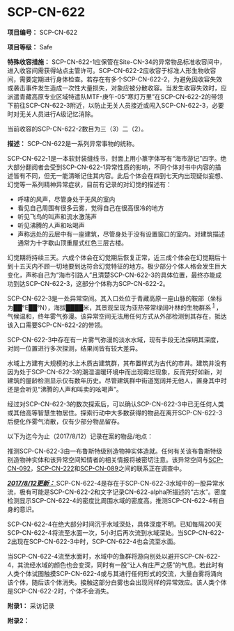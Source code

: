 # SCP-CN-622


**项目编号：**  SCP-CN-622

**项目等级：**  Safe

**特殊收容措施：** SCP-CN-622-1应保管在Site-CN-34的异常物品标准收容间中，进入收容间需获得站点主管许可。SCP-CN-622-2应收容于标准人形生物收容间，需要定期进行身体检查。若存在有多个SCP-CN-622-2，为避免因收容失效或袭击事件发生造成一次性大量损失，对象应被分散收容。当发生收容失效时，应派遣青藏高原专业区域特遣队MTF-庚午-05“寒灯万里”在SCP-CN-622-2的带领下前往SCP-CN-622-3附近，以防止无关人员接近或闯入SCP-CN-622-3，必要时对无关人员进行A级记忆消除。

当前收容的SCP-CN-622-2数目为三（3）二（2）。

**描述：** SCP-CN-622是一系列异常事物的统称。

SCP-CN-622-1是一本软封装缝线书，封面上用小篆字体写有“海市游记”四字。绝大部分翻阅者会受到SCP-CN-622-1异常性质的影响，不同个体对书中内容的描述皆有不同，但无一能清晰记住其内容。此后个体会在四到七天内出现疑似妄想、幻觉等一系列精神异常症状，目前有记录的对幻觉的描述有：

- 呼啸的风声，尽管身处于无风的室内
- 看见自己周围有很多云雾，觉得自己在很高很冷的地方
- 听见飞鸟的叫声和流水激荡声
- 听见沸腾的人声和吆喝声
- 声称远处的云层中有一座建筑，尽管身处于没有设置窗口的室内。对建筑描述通常为十字歇山顶重屋式红色三层古楼。

幻觉期将持续三天。六成个体会在幻觉期后恢复正常，近三成个体会在幻觉期后十到十五天内不顾一切地要到达符合幻觉特征的地方。极少部分个体人格会发生巨大变化，声称自己为“海市引路人”且清楚SCP-CN-622-3的具体位置，最终亦能成功到达SCP-CN-622-3，这部分个体称为SCP-CN-622-2。

SCP-CN-622-3是一处异常空间。其入口处位于青藏高原一座山脉的鞍部（坐标为██°E██°N），海拔████米，其景观呈现为亚热带常绿阔叶林的生物群系<sup class='footnoteref'>
 <a shape='rect' class='footnoteref' id='footnoteref-1' href='javascript:;' onclick='WIKIDOT.page.utils.scrollToReference(&apos;footnote-1&apos;)'>1</a>
</sup>，气候温和，终年雾气弥漫。该异常空间无法用任何方式从外部检测到其存在，抵达该入口需要SCP-CN-622-2的带领。

SCP-CN-622-3中存在有一片雾气弥漫的淡水水域，现有手段无法探明其深度，对同一位置进行多次探测，结果间皆有较大差异。

水域上方建有大规模的水上木质古建筑群，其布置样式为古代的市井。建筑并没有因为处于SCP-CN-622-3的潮湿温暖环境中而出现霉烂现象，反而完好如新，对建筑的屋龄检测显示仅有数年历史。尽管建筑群中街道宽阔并无他人，置身其中时还是会听见“沸腾的人声和叫卖的吆喝声”。

经过对SCP-CN-622-3的数次探索后，可以确认SCP-CN-622-3中已无任何人类或其他高等智慧生物居住。探索行动中大多数获得的物品在离开SCP-CN-622-3后便化作雾气消散，仅有少部分物品留存。

以下为迄今为止（2017/8/12）记录在案的物品/地点：


推测SCP-CN-622-3由一布鲁斯特级别造物神实体造就。任何有关该布鲁斯特级别造物神实体和该异常空间知情者的相关情报将被密切注意。该异常空间与<a shape='rect' target='_blank' href='http://scp-wiki-cn.wikidot.com/scp-cn-092'>SCP-CN-092</a>，<a shape='rect' target='_blank' href='http://scp-wiki-cn.wikidot.com/scp-cn-222'>SCP-CN-222</a>和<a shape='rect' target='_blank' href='http://scp-wiki-cn.wikidot.com/scp-cn-089'>SCP-CN-089</a>之间的联系正在调查中。

**<span style='text-decoration: underline;'>
 <em>2017/8/12&#26356;&#26032;&#65306;</em>
</span>** SCP-CN-622-4是存在于SCP-CN-622-3水域中的一股异常水流，极有可能是SCP-CN-622-2和文字记录CN-622-alpha所描述的“古水”。密度检测显示SCP-CN-622-4的密度比周围水域的密度高。推测SCP-CN-622-4有自身的意识。

SCP-CN-622-4在绝大部分时间沉于水域深处，具体深度不明。已知每隔200天SCP-CN-622-4将流至水面一次，5小时后再次流到水域深处。当SCP-CN-622-2出现在SCP-CN-622-3中时，SCP-CN-622-4也会流至水面。

当SCP-CN-622-4流至水面时，水域中的鱼群将游向别处以避开SCP-CN-622-4，其流经水域的颜色也会变深，同时有一股“让人有庄严之感”的气息。若此时有人类个体试图触摸SCP-CN-622-4或与其进行任何形式的交流，大量白雾将涌向该个体，随后该个体消失。接触这部分白雾也会出现同样的异常效应。该人类个体是SCP-CN-622-2时，个体不会消失。


**附录1：** 采访记录



**附录2：** 





